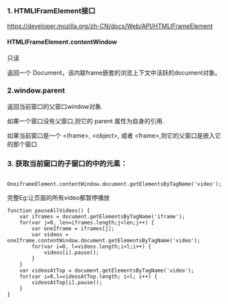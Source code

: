 ### 1. HTMLIFramElement接口
<https://developer.mozilla.org/zh-CN/docs/Web/API/HTMLIFrameElement>

#### HTMLIFrameElement.contentWindow 
只读

返回一个 Document，该内联frame嵌套的浏览上下文中活跃的document对象。

### 2.window.parent
返回当前窗口的父窗口window对象.

如果一个窗口没有父窗口,则它的 parent 属性为自身的引用.

如果当前窗口是一个 \<iframe>, \<object>, 或者 \<frame>,则它的父窗口是嵌入它的那个窗口

### 3. 获取当前窗口的子窗口的中的元素：
```
        OneiframeElement.contentWindow.document.getElementsByTagName('video');
```

完整Eg:让页面的所有video都暂停播放

```
function pauseAllVideos() {
    var iframes = document.getElementsByTagName('iframe');
    for(var j=0, len=iframes.length;j<len;j++) {
        var oneIframe = iframes[j];
        var videos = oneIframe.contentWindow.document.getElementsByTagName('video');
        for(var i=0, l=videos.length;i<l;i++) {
            videos[i].pause();
        }
    }
    var videosAtTop = document.getElementsByTagName('video');
    for(var i=0,l=videosAtTop.length; i<l; i++) {
        videosAtTop[i].pause();
    }
}
```